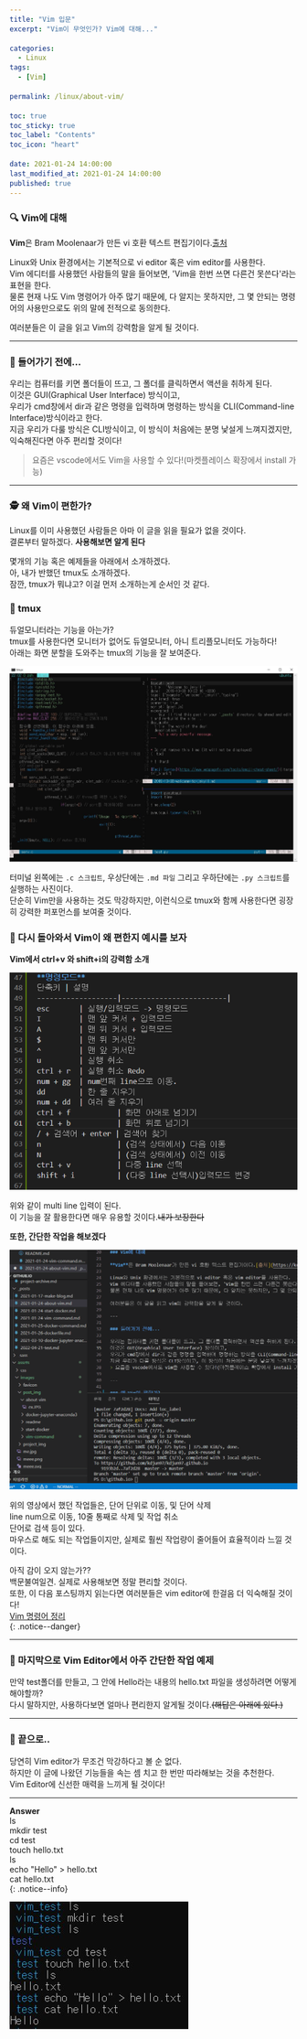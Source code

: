 ```yaml
---
title: "Vim 입문"
excerpt: "Vim이 무엇인가? Vim에 대해..."

categories:
  - Linux
tags:
  - [Vim]

permalink: /linux/about-vim/

toc: true
toc_sticky: true
toc_label: "Contents"
toc_icon: "heart"
 
date: 2021-01-24 14:00:00
last_modified_at: 2021-01-24 14:00:00
published: true
---
```


### 🔍 Vim에 대해

**Vim**은 Bram Moolenaar가 만든 vi 호환 텍스트 편집기이다.[출처](https://ko.wikipedia.org/wiki/Vim)  

Linux와 Unix 환경에서는 기본적으로 vi editor 혹은 vim editor를 사용한다.  
Vim 에디터를 사용했던 사람들의 말을 들어보면, 'Vim을 한번 쓰면 다른건 못쓴다'라는 표현을 한다.  
물론 현재 나도 Vim 명령어가 아주 많기 때문에, 다 알지는 못하지만, 그 몇 안되는 명령어의 사용만으로도 위의 말에 전적으로 동의한다.  

여러분들은 이 글을 읽고 Vim의 강력함을 알게 될 것이다.  

---  

### 🤔 들어가기 전에...

우리는 컴퓨터를 키면 폴더들이 뜨고, 그 폴더를 클릭하면서 액션을 취하게 된다.  
이것은 GUI(Graphical User Interface) 방식이고,  
우리가 cmd창에서 dir과 같은 명령을 입력하며 명령하는 방식을 CLI(Command-line Interface)방식이라고 한다.  
지금 우리가 다룰 방식은 CLI방식이고, 이 방식이 처음에는 분명 낯설게 느껴지겠지만, 익숙해진다면 아주 편리할 것이다!  
> 요즘은 vscode에서도 Vim을 사용할 수 있다!(마켓플레이스 확장에서 install 가능)  

---  

### 🕵️ 왜 Vim이 편한가?

Linux를 이미 사용했던 사람들은 아마 이 글을 읽을 필요가 없을 것이다.  
결론부터 말하겠다. **사용해보면 알게 된다**  

몇개의 기능 혹은 예제들을 아래에서 소개하겠다.  
아, 내가 반했던 tmux도 소개하겠다.  
잠깐, tmux가 뭐냐고? 이걸 먼저 소개하는게 순서인 것 같다.  

### 🍒 tmux

듀얼모니터라는 기능을 아는가?  
tmux를 사용한다면 모니터가 없어도 듀얼모니터, 아니 트리플모니터도 가능하다!  
아래는 화면 분할을 도와주는 tmux의 기능을 잘 보여준다.  

<a href="https://kdjun97.github.io/assets/images/post_img/about-vim/tmux.JPG">
  <img src="/assets/images/post_img/about-vim/tmux.JPG" alt="tmux">
</a>

터미널 왼쪽에는 `.c 스크립트`, 우상단에는 `.md 파일` 그리고 우하단에는 `.py 스크립트`를 실행하는 사진이다.  
단순히 Vim만을 사용하는 것도 막강하지만, 이런식으로 tmux와 함께 사용한다면 굉장히 강력한 퍼포먼스를 보여줄 것이다.  

### 🤔 다시 돌아와서 Vim이 왜 편한지 예시를 보자

**Vim에서 ctrl+v 와 shift+i의 강력함 소개**  

![show](/assets/images/post_img/about-vim/show.gif)  

위와 같이 multi line 입력이 된다.  
이 기능을 잘 활용한다면 매우 유용할 것이다.~~내가 보장한다~~  

**또한, 간단한 작업을 해보겠다**  

![no-mouse](/assets/images/post_img/about-vim/no-mouse.gif)  

위의 영상에서 했던 작업들은, 단어 단위로 이동, 및 단어 삭제  
line num으로 이동, 10줄 통째로 삭제 및 작업 취소  
단어로 검색 등이 있다.  
마우스로 해도 되는 작업들이지만, 실제로 훨씬 작업량이 줄어들어 효율적이라 느낄 것이다.  

아직 감이 오지 않는가??  
백문불여일견. 실제로 사용해보면 정말 편리할 것이다.  
또한, 이 다음 포스팅까지 읽는다면 여러분들은 vim editor에 한걸음 더 익숙해질 것이다!  
[Vim 명령어 정리](https://kdjun97.github.io/linux/vim-command/)  
{: .notice--danger}

---  

### 🔗 마지막으로 Vim Editor에서 아주 간단한 작업 예제

만약 test폴더를 만들고, 그 안에 Hello라는 내용의 hello.txt 파일을 생성하려면 어떻게 해야할까?  
다시 말하지만, 사용하다보면 얼마나 편리한지 알게될 것이다.~~(해답은 아래에 있다.)~~  

---  

### 👻 끝으로..

당연히 Vim editor가 무조건 막강하다고 볼 순 없다.  
하지만 이 글에 나왔던 기능들을 속는 셈 치고 한 번만 따라해보는 것을 추천한다.  
Vim Editor에 신선한 매력을 느끼게 될 것이다!  

---  

**Answer**  
ls  
mkdir test  
cd test  
touch hello.txt  
ls  
echo "Hello" > hello.txt  
cat hello.txt  
{: .notice--info}  

![Answer](/assets/images/post_img/about-vim/ex.JPG)  